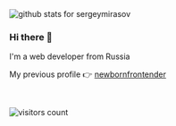 <img src="https://github-readme-stats.vercel.app/api?username=sergeymirasov&icon_color=0366d6&bg_color=fff&count_private=true&include_all_commits=true&hide_title=true&show_icons=true" alt="github stats for sergeymirasov" />

### Hi there 👋

I'm a web developer from Russia

My previous profile :point_right: [newbornfrontender](https://github.com/newbornfrontender)

<!--
**sergeymirasov/sergeymirasov** is a ✨ _special_ ✨ repository because its `README.md` (this file) appears on your GitHub profile.

Here are some ideas to get you started:

- 🔭 I’m currently working on ...
- 🌱 I’m currently learning ...
- 👯 I’m looking to collaborate on ...
- 🤔 I’m looking for help with ...
- 💬 Ask me about ...
- 📫 How to reach me: ...
- 😄 Pronouns: ...
- ⚡ Fun fact: ...
-->

<br />

![visitors count](https://visitors-by-url-pls-dont-use-this-in-your-repo.vercel.app/sergeymirasov-github-readme)
